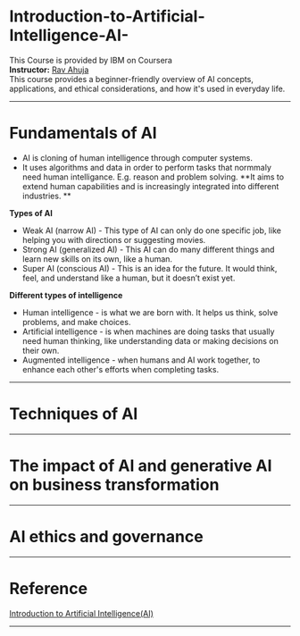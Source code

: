 # Introduction-to-Artificial-Intelligence-AI- 
This Course is provided by IBM on Coursera   
**Instructor:** [Rav Ahuja](https://www.coursera.org/instructor/ravahuja)  
This course provides a beginner-friendly overview of AI concepts, applications, and ethical considerations, and how it's used in everyday life.
____________________________________________________________________________________________________  
# Fundamentals of AI  
* AI is cloning of human intelligence through computer systems.  
* It uses algorithms and data in order to perform tasks that normmaly need human intelligance. E.g. reason and problem solving.
  **It aims to extend human capabilities and is increasingly integrated into different industries. **  

**Types of AI**
* Weak AI (narrow AI) - This type of AI can only do one specific job, like helping you with directions or suggesting movies.  
* Strong AI (generalized AI) - This AI can do many different things and learn new skills on its own, like a human.   
* Super AI (conscious AI) - This is an idea for the future. It would think, feel, and understand like a human, but it doesn’t exist yet.

**Different types of intelligence**
* Human intelligence - is what we are born with. It helps us think, solve problems, and make choices.  
* Artificial intelligence - is when machines are doing tasks that usually need human thinking, like understanding data or making decisions on their own.    
* Augmented intelligence - when humans and AI work together, to enhance each other's efforts when completing tasks.  
  
____________________________________________________________________________________________________  
# Techniques of AI  
____________________________________________________________________________________________________  
# The impact of AI and generative AI on business transformation  
____________________________________________________________________________________________________  
# AI ethics and governance  
____________________________________________________________________________________________________
# Reference  
[Introduction to Artificial Intelligence(AI)](https://www.coursera.org/programs/advanced-digital-skills-5a-cpt-july2025-fs5qr/learn/introduction-to-ai)
____________________________________________________________________________________________________  
